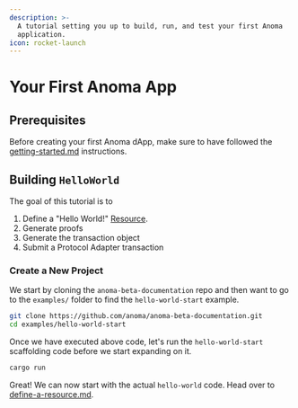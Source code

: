 ```yaml
---
description: >-
  A tutorial setting you up to build, run, and test your first Anoma
  application.
icon: rocket-launch
---
```


# Your First Anoma App

## Prerequisites

Before creating your first Anoma dApp, make sure to have followed the [getting-started.md](../getting-started.md "mention") instructions.

## Building `HelloWorld`&#x20;

The goal of this tutorial is to&#x20;

1. Define a "Hello World!" [Resource](../../learn/resources/).
2. Generate proofs
3. Generate the transaction object
4. Submit a Protocol Adapter transaction

### Create a New Project

We start by cloning the `anoma-beta-documentation` repo and then want to go to the `examples/` folder to find the `hello-world-start` example.

```bash
git clone https://github.com/anoma/anoma-beta-documentation.git
cd examples/hello-world-start
```

Once we have executed above code, let's run the `hello-world-start` scaffolding code before we start expanding on it.

```bash
cargo run
```

Great! We can now start with the actual `hello-world` code. Head over to [define-a-resource.md](define-a-resource.md "mention").

